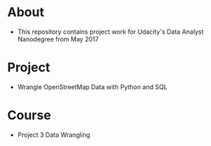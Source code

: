 # About
* This repository contains project work for Udacity's Data Analyst Nanodegree from May 2017
# Project
* Wrangle OpenStreetMap Data with Python and SQL
# Course
* Project 3 Data Wrangling
